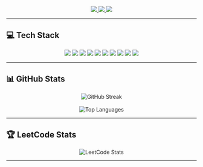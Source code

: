 
<p align="center">
  <a href="https://www.linkedin.com/in/keshav-bisht/">
    <img src="https://img.shields.io/badge/LinkedIn-0A66C2?style=for-the-badge&logo=linkedin&logoColor=white"/>
  </a>
  <a href="https://leetcode.com/u/keshavbisht/">
    <img src="https://img.shields.io/badge/LeetCode-FFA116?style=for-the-badge&logo=leetcode&logoColor=white"/>
  </a>
  <a href="https://github.com/KeshavBisht">
    <img src="https://img.shields.io/badge/GitHub-181717?style=for-the-badge&logo=github&logoColor=white"/>
  </a>
</p>

---

## 💻 Tech Stack  
<p align="center">
  <img src="https://img.shields.io/badge/Dart-0175C2?style=for-the-badge&logo=dart&logoColor=white"/>
  <img src="https://img.shields.io/badge/Swift-F54A2A?style=for-the-badge&logo=swift&logoColor=white"/>
  <img src="https://img.shields.io/badge/Java-ED8B00?style=for-the-badge&logo=openjdk&logoColor=white"/>
  <img src="https://img.shields.io/badge/Python-3776AB?style=for-the-badge&logo=python&logoColor=ffdd54"/>
  <img src="https://img.shields.io/badge/Flutter-02569B?style=for-the-badge&logo=flutter&logoColor=white"/>
  <img src="https://img.shields.io/badge/SQLite-07405E?style=for-the-badge&logo=sqlite&logoColor=white"/>
  <img src="https://img.shields.io/badge/Firebase-FFCA28?style=for-the-badge&logo=firebase&logoColor=black"/>
  <img src="https://img.shields.io/badge/MySQL-4479A1?style=for-the-badge&logo=mysql&logoColor=white"/>
  <img src="https://img.shields.io/badge/NumPy-013243?style=for-the-badge&logo=numpy&logoColor=white"/>
  <img src="https://img.shields.io/badge/Pandas-150458?style=for-the-badge&logo=pandas&logoColor=white"/>
</p>

---

## 📊 GitHub Stats  
<p align="center">
  <img src="https://nirzak-streak-stats.vercel.app/?user=KeshavBisht&theme=tokyonight&hide_border=false" alt="GitHub Streak" /><br/><br/>
 
  <img src="https://github-readme-stats.vercel.app/api/top-langs/?username=KeshavBisht&theme=tokyonight&hide_border=false&layout=compact" alt="Top Languages" />
</p>

---

## 🏆 LeetCode Stats  
<p align="center">
  <img src="https://leetcard.jacoblin.cool/keshavbisht?theme=dark&font=Source%20Code%20Pro&ext=contest" alt="LeetCode Stats" />
</p>

---



<!-- Proudly created with GPRM ( https://gprm.itsvg.in ) -->
